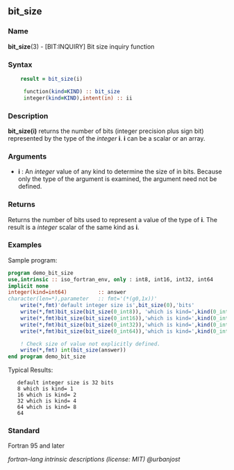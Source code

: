 ## bit_size

### **Name**

**bit_size**(3) - \[BIT:INQUIRY\] Bit size inquiry function

### **Syntax**

```fortran
    result = bit_size(i)

     function(kind=KIND) :: bit_size
     integer(kind=KIND),intent(in) :: ii
```

### **Description**

**bit_size(i)** returns the number of bits (integer precision plus sign
bit) represented by the type of the _integer_ **i**. **i** can be a
scalar or an array.

### **Arguments**

- **i**
  : An _integer_ value of any kind to determine the size of in bits.
  Because only the type of the argument is examined, the argument need
  not be defined.

### **Returns**

Returns the number of bits used to represent a value of the type
of __i__.  The result is a _integer_ scalar of the same kind as __i__.

### **Examples**

Sample program:

```fortran
program demo_bit_size
use,intrinsic :: iso_fortran_env, only : int8, int16, int32, int64
implicit none
integer(kind=int64)          :: answer
character(len=*),parameter   :: fmt='(*(g0,1x))'
    write(*,fmt)'default integer size is',bit_size(0),'bits'
    write(*,fmt)bit_size(bit_size(0_int8)), 'which is kind=',kind(0_int8)
    write(*,fmt)bit_size(bit_size(0_int16)),'which is kind=',kind(0_int16)
    write(*,fmt)bit_size(bit_size(0_int32)),'which is kind=',kind(0_int32)
    write(*,fmt)bit_size(bit_size(0_int64)),'which is kind=',kind(0_int64)

    ! Check size of value not explicitly defined.
    write(*,fmt) int(bit_size(answer))
end program demo_bit_size
```

Typical Results:

```text
   default integer size is 32 bits
   8 which is kind= 1
   16 which is kind= 2
   32 which is kind= 4
   64 which is kind= 8
   64
```

### **Standard**

Fortran 95 and later

_fortran-lang intrinsic descriptions (license: MIT) \@urbanjost_

